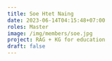 ```yaml
---
title: Soe Htet Naing
date: 2023-06-14T04:15:48+07:00
roles: Master
image: /img/members/soe.jpg
project: RAG + KG for education
draft: false
---
```


